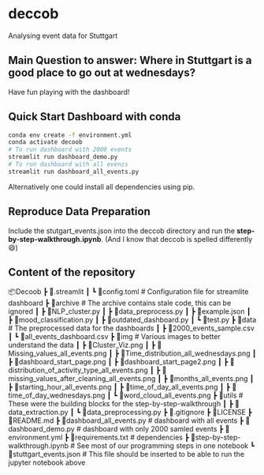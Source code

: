 # deccob
Analysing event data for Stuttgart

## Main Question to answer: Where in Stuttgart is a good place to go out at wednesdays?
Have fun playing with the dashboard!

## Quick Start Dashboard with conda
```sh
conda env create -f environment.yml
conda activate decoob
# To run dashboard with 2000 events
streamlit run dashboard_demo.py
# To run dashboard with all evenzs
streamlit run dashboard_all_events.py
```
Alternatively one could install all dependencies using pip.

## Reproduce Data Preparation
Include the stutgart_events.json into the deccob directory and run the **step-by-step-walkthrough.ipynb**. (And I know that deccob is spelled differently 😄)

## Content of the repository
📦Decoob
 ┣ 📂.streamlit
 ┃ ┗ 📜config.toml                                          # Configuration file for streamlite dashboard
 ┣ 📂archive                                                # The archive contains stale code, this can be ignored
 ┃ ┣ 📜NLP_cluster.py
 ┃ ┣ 📜data_preprocess.py
 ┃ ┣ 📜example.json
 ┃ ┣ 📜mood_classification.py
 ┃ ┣ 📜outdated_dashboard.py
 ┃ ┗ 📜test.py
 ┣ 📂data                                                   # The preprocessed data for the dashboards
 ┃ ┣ 📜2000_events_sample.csv
 ┃ ┗ 📜all_events_dashboard.csv
 ┣ 📂img                                                    # Various images to better understand the data
 ┃ ┣ 📜Cluster_Viz.png
 ┃ ┣ 📜Missing_values_all_events.png
 ┃ ┣ 📜Time_distribution_all_wednesdays.png
 ┃ ┣ 📜dashboard_start_page.png
 ┃ ┣ 📜dashboard_start_page2.png
 ┃ ┣ 📜distribution_of_activity_type_all_events.png
 ┃ ┣ 📜missing_values_after_cleaning_all_events.png
 ┃ ┣ 📜months_all_events.png
 ┃ ┣ 📜starting_hour_all_events.png
 ┃ ┣ 📜time_of_day_all_events.png
 ┃ ┣ 📜time_of_day_wednesdays.png
 ┃ ┗ 📜word_cloud_all_events.png
 ┣ 📂utils                                                  # These were the building blocks for the step-by-step-walkthrough
 ┃ ┣ 📜data_extraction.py
 ┃ ┗ 📜data_preprocessing.py
 ┣ 📜.gitignore
 ┣ 📜LICENSE
 ┣ 📜README.md
 ┣ 📜dashboard_all_events.py                                # dashboard with all events
 ┣ 📜dashboard_demo.py                                      # dashboard with only 2000 samled events
 ┣ 📜environment.yml
 ┣ 📜requirements.txt                                       # dependencies
 ┣ 📜step-by-step-walkthrough.ipynb                         # See most of our programming steps in one notebook
 ┗ 📜stuttgart_events.json                                  # This file should be inserted to be able to run the jupyter notebook above 
